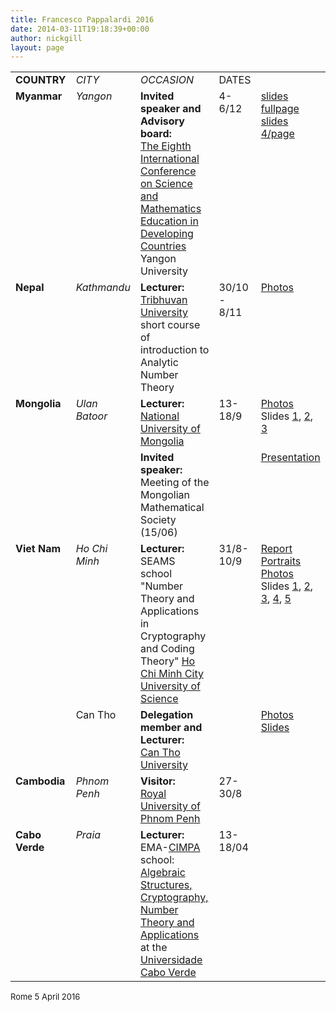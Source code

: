 ```yaml
---
title: Francesco Pappalardi 2016
date: 2014-03-11T19:18:39+00:00
author: nickgill
layout: page
---
```


<table border="0" cellspacing="3" cellpadding="3">
<tbody valign="top">
<tr><td width=120><b>COUNTRY</b><td width=120><i>CITY</i>
<td width=400><i>OCCASION</i><td width=100>DATES<td width=195>

<tr><td><b>Myanmar<td><i>Yangon<td><b>Invited speaker and Advisory board:</b><br>
<a href="http://www.mathsmyanmar.org/conference/conference.htm">The Eighth International Conference on
Science and Mathematics Education in Developing Countries</a>
Yangon University<td> 4-6/12<td>
<a href="http://www.mat.uniroma3.it/users/pappa/missions/slides/Yangon_2015.pdf">slides fullpage</a><br>
<a href="http://www.mat.uniroma3.it/users/pappa/missions/slides/Yangon_2015_4p.pdf">slides 4/page</a>

<tr><td><b>Nepal<td><i>Kathmandu</i><td><b>Lecturer:</b><br><a href="http://tribhuvan-university.edu.np/">Tribhuvan University</a><br>
short course of introduction to Analytic Number Theory<td>
30/10 - 8/11<td><a href="http://www.mat.uniroma3.it/users/pappa/missions/photo/15_NEPAL/">Photos</a>

<tr><td><b>Mongolia<td>
<i>Ulan Batoor<td><b>Lecturer:</b><br>
<a href="http://www.num.edu.mn/">National University of Mongolia</a><td>13-18/9<td>
<a href="http://www.mat.uniroma3.it/users/pappa/missions/photo/15_MONGOLIA/">Photos</a><br>Slides
<a href="http://www.mat.uniroma3.it/users/pappa/missions/slides/NUM1_2015.pdf">1</a>,
<a href="http://www.mat.uniroma3.it/users/pappa/missions/slides/NUM2_2015.pdf">2</a>,
<a href="http://www.mat.uniroma3.it/users/pappa/missions/slides/NUM3_2015.pdf">3</a>
<tr><td><td><td><b>Invited speaker:</b><br>Meeting of the Mongolian Mathematical Society (15/06)
<td><td>
<a href="http://www.mat.uniroma3.it/users/pappa/missions/slides/ICTP_UMI_INDAM.pdf">Presentation</a>

<tr><td><b>Viet Nam<td>
<i>Ho Chi Minh<td><b>Lecturer:</b><br> <a ref="https://www.math.uni-bielefeld.de/~dhoang/seams15/">SEAMS school "Number Theory and Applications in Cryptography and Coding Theory"</a>
<a href="http://www.hcmus.edu.vn/">Ho Chi Minh City University of Science</a><br>
<td>31/8-10/9<td>
<a href="http://www.mat.uniroma3.it/users/pappa/missions/reports/2015_Saigon_MIUR.pdf">Report</a><br>
<a href="http://www.mat.uniroma3.it/users/pappa/missions/albums/SEAMS2015/">Portraits</a><br>
<a href="http://www.mat.uniroma3.it/users/pappa/missions/photo/15_VIETNAM/HCM/">Photos</a><br>Slides
<a href="http://www.mat.uniroma3.it/users/pappa/missions/slides/HCMC_2015_1.pdf">1</a>,
<a href="http://www.mat.uniroma3.it/users/pappa/missions/slides/HCMC_2015_2.pdf">2</a>,
<a href="http://www.mat.uniroma3.it/users/pappa/missions/slides/HCMC_2015_3.pdf">3</a>,
<a href="http://www.mat.uniroma3.it/users/pappa/missions/slides/HCMC_2015_4.pdf">4</a>,
<a href="http://www.mat.uniroma3.it/users/pappa/missions/slides/HCMC_2015_5.pdf">5</a>
<tr><td><td>Can Tho<td><b>Delegation member and Lecturer:</b><br>
<a href="http://www.ctu.edu.vn/en/">Can Tho University</a><td><td><a href="http://www.mat.uniroma3.it/users/pappa/missions/photo/15_VIETNAM/CANTHO/">Photos</a><br><a href="http://www.mat.uniroma3.it/users/pappa/missions/slides/Can_Tho_September_2015.pdf">Slides</a>

<tr><td><b>Cambodia<td>
<i>Phnom Penh<td><b>Visitor:</b><br>
<a href="http://www.rupp.edu.kh/">Royal University of Phnom Penh</a><td>27-30/8

<tr><td><b>Cabo Verde<td>
<i>Praia<td><b>Lecturer:</b><br>EMA-<a href="http://www.cimpa-icpam.org">CIMPA</a> school: 
<a href="http://webusers.imj-prg.fr/~patrick.le-meur/EMA/ema.php">Algebraic Structures, Cryptography, Number Theory and Applications</a> 
at the <a href="http://www.unicv.edu.cv/">Universidade Cabo Verde</a>
<td>13-18/04<td></tbody> </table>

<font size=-1>Rome 5 April 2016</font>


